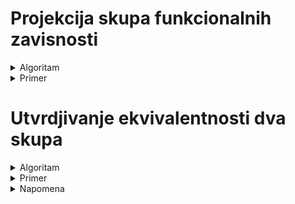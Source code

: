 # Projekcija skupa funkcionalnih zavisnosti

<details>
  <summary> Algoritam </summary> <br>
  
  - napisemo sve kombinacije polaznog skupa za kojeg pravimo projekciju
  - za svaku kombinaciju odredimo zatvarac 
  - ako u zatvaracu te kombinacije postoji obelezje(ili skup obelezja) iz polaznog skupa, zakljucujemo: **KOMBINACIJA -> OBELEZJE** tj kombinacija odredjuje to obelezje(ili taj skup obelezja)
  - ono sto posmatramo iz tog **obelezja(skupa obelezja)** su ona obelezja koja **nisu kombinacija** ali jesu obelezja iz polaznog skupa  
  - svaku trivijalnu fz ne pisemo, dovoljno je napisati samo *trivijalne* sto oznacava sve trijvijalne fz 
  
  </details>
  
<details>
  <summary> Primer </summary> <br>
  
  - polazni skup je ADF i odredili smo sve njegove kombinacije, a potom i zatvarace od svake kombinacije
  - ako pogledamo zatvarac nad AD, vidimo da dobijamo ADBCEF, gde je AD bas kombinacija, BCE nisu obelezja iz polaznog skupa, a F je obelezje iz polaznog skupa, takodje, F nije obelezje u skupu kombinacije, te zakljucujemo da AD odredjuje F
  
  ![image](https://user-images.githubusercontent.com/45834270/98126565-06173f00-1eb6-11eb-9dc7-ddf3aedd3732.png)

  
  </details>

# Utvrdjivanje ekvivalentnosti dva skupa

<details>
  <summary> Algoritam </summary><br>

![image](https://user-images.githubusercontent.com/45834270/98127403-f64c2a80-1eb6-11eb-8dd5-05c619c3d3d1.png)


Iteriramo kroz svaku fz iz F1 i proveravamo da li su te fz **logicke posledice** u F2. Ako jesu, isto proverimo za sve fz i iz F2, tj da li su one logicke posledice u F1, ako jesu, skupovi funkcionalnih zavisnosti F1 i F2 su ekvivalentni. 
  
  </details>

<details>
  <summary> Primer </summary>

### Primer

  - Posmatramo recimo, prvu fz iz F2, sto je A->D
  - Proveravamo da li je ona [logicka posledica](https://github.com/FTN-E2-materials/BazePodataka2/tree/main/baze2%5B20-21%5D/vezbe/v1) nad F1 
  - Posto utvrdujemo da jeste, prelazimo na sledecu fz iz F2, sto je DB->A i opet proveravamo da li je ona logicka posledica u F1
  - itd...

![image](https://user-images.githubusercontent.com/45834270/98127855-783c5380-1eb7-11eb-9cc5-bce410ee08f7.png)

  
  </details>


<details>
  <summary> Napomena </summary>

## Napomena

U oba smera mora da vazi da svaka fz iz jednog skupa fz moze da se izvede iz drugog skupa fz! Ako se ispostavi da postoji jedan kontra primer, ta dva skupa fz nisu ekvivalentni.
  
  </details>

